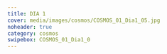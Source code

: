 ```yaml
---
title: DIA 1
cover: media/images/cosmos/COSMOS_01_Dia1_05.jpg
noheader: true
category: cosmos
swipebox: COSMOS_01_Dia1_0
---
```



